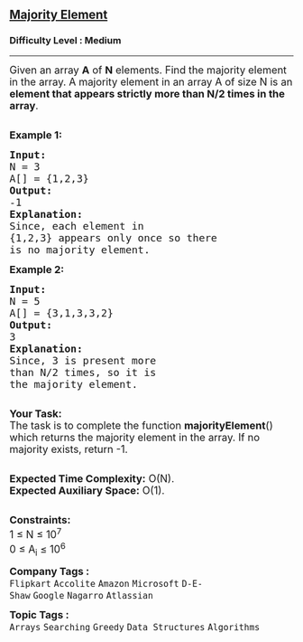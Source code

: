 <h2><a href="https://www.geeksforgeeks.org/problems/majority-element-1587115620/1?page=1&difficulty=Medium&sortBy=submissions">Majority Element</a></h2><h3>Difficulty Level : Medium</h3><hr><div class="problems_problem_content__Xm_eO"><p><span style="font-size: 18px;">Given an array <strong>A</strong> of <strong>N</strong> elements. Find the majority element in the array.&nbsp;A majority element in an array A of size N is an <strong>element that appears strictly more than N/2 times in the array</strong>.</span><br>&nbsp;</p>
<p><span style="font-size: 18px;"><strong>Example 1:</strong></span></p>
<pre><span style="font-size: 18px;"><strong>Input:
</strong>N = 3 
A[] = {1,2,3} 
<strong>Output:
</strong>-1<strong>
Explanation:
</strong>Since, each element in 
{1,2,3} appears only once so there 
is no majority element.</span>
</pre>
<p><span style="font-size: 18px;"><strong>Example 2:</strong></span></p>
<pre><span style="font-size: 18px;"><strong>Input:
</strong>N = 5 
A[] = {3,1,3,3,2} 
<strong>Output:
</strong>3<strong>
Explanation:
</strong>Since, 3 is present more
than N/2 times, so it is 
the majority element.</span>
</pre>
<p><br><span style="font-size: 18px;"><strong>Your Task:</strong><br>The task is to complete the function <strong>majorityElement</strong>() which returns&nbsp;the majority element in the array. If no majority exists, return -1.</span><br>&nbsp;</p>
<p><span style="font-size: 18px;"><strong>Expected Time Complexity:</strong>&nbsp;O(N).<br><strong>Expected Auxiliary Space:</strong>&nbsp;O(1).</span><br>&nbsp;</p>
<p><span style="font-size: 18px;"><strong>Constraints:</strong><br>1 ≤ N ≤ 10<sup>7</sup><br>0 ≤ A<sub>i</sub> ≤ 10<sup>6</sup></span></p></div><p><span style=font-size:18px><strong>Company Tags : </strong><br><code>Flipkart</code>&nbsp;<code>Accolite</code>&nbsp;<code>Amazon</code>&nbsp;<code>Microsoft</code>&nbsp;<code>D-E-Shaw</code>&nbsp;<code>Google</code>&nbsp;<code>Nagarro</code>&nbsp;<code>Atlassian</code>&nbsp;<br><p><span style=font-size:18px><strong>Topic Tags : </strong><br><code>Arrays</code>&nbsp;<code>Searching</code>&nbsp;<code>Greedy</code>&nbsp;<code>Data Structures</code>&nbsp;<code>Algorithms</code>&nbsp;